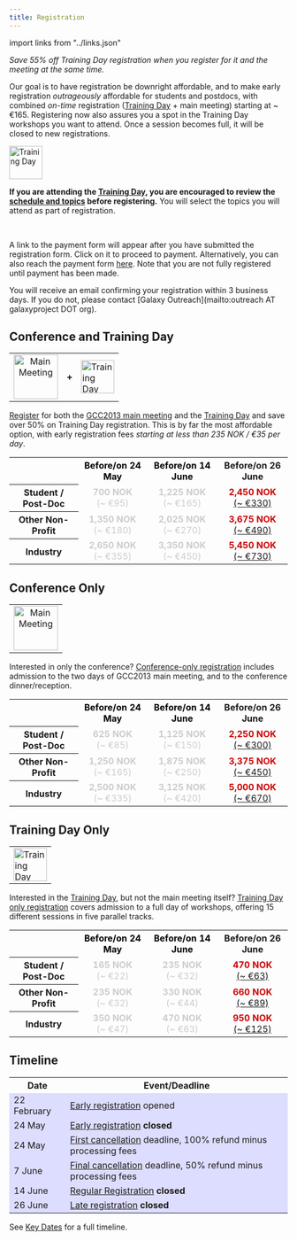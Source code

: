 ```yaml
---
title: Registration
---
```

<slot name="/events/gcc2013/header" />

import links from "../links.json"
<LinkBox :links="links" />

*Save 55% off Training Day registration when you register for it and the meeting at the same time.* 

Our goal is to have registration be downright affordable, and to make early registration *outrageously* affordable for students and postdocs, with combined *on-time* registration ([Training Day](/events/gcc2013/training-day/) + main meeting) starting at ~ €165.  Registering now also assures you a spot in the Training Day workshops you want to attend.  Once a session becomes full, it will be closed to new registrations.

<div class='left'><a href='/events/gcc2013/training-day/'><img src="/images/logos/GCC2013TrainingDayLogo200.png" alt="Training Day" height="60" /></a></div>

**If you are attending the [Training Day](/events/gcc2013/training-day/), you are encouraged to review the [schedule and topics](/events/gcc2013/training-day/) before registering.** You will select the topics you will attend as part of registration.

<br />

A link to the payment form will appear after you have submitted the registration form. Click on it to proceed to payment. Alternatively, you can also reach the payment form [here](http://bit.ly/gcc2013pay).  Note that you are not fully registered until payment has been made.

You will receive an email confirming your registration within 3 business days.  If you do not, please contact [Galaxy Outreach](mailto:outreach AT galaxyproject DOT org).

## Conference and Training Day

<table>
  <tr>
    <td style=" text-align: center; border: none;"> <a href='/events/gcc2013/program/'><img src="/images/logos/GCC2013Logo200.png" alt="Main Meeting" height="80" /></a> </td>
    <td style=" border: none;"> <strong>+</strong> </td>
    <td style=" border: none;"> <a href='/events/gcc2013/training-day/'><img src="/images/logos/GCC2013TrainingDayLogo200.png" alt="Training Day" height="60" /></a> </td>
  </tr>
</table>


[Register](http://bit.ly/gcc2013reg) for both the [GCC2013 main meeting](/events/gcc2013/program/) and the [Training Day](/events/gcc2013/training-day/) and save over 50% on Training Day registration.  This is by far the most affordable option, with early registration fees *starting at less than 235 NOK / €35 per day*.

<table>
  <tr>
    <td style=" border: none;"> </td>
    <th style=" color: #000;"> Before/on 24 May </th>
    <th style=" color: #000;"> Before/on 14 June </th>
    <th> Before/on 26 June </th>
  </tr>
  <tr>
    <th> Student / Post-Doc </th>
    <td style=" text-align: center; color: #ccc;"> <strong>700 NOK</strong> <br />(~ €95) </td>
    <td style=" text-align: center; color: #ccc;"> <strong>1,225 NOK</strong> <br />(~ €165) </td>
    <td style=" text-align: center; color: #c00;"> <strong>2,450 NOK</strong> <br /><a href='http://finance.yahoo.com/currency-converter/#from=NOK;to=EUR;amt=2450'>(~ €330)</a> </td>
  </tr>
  <tr>
    <th> Other Non-Profit </th>
    <td style=" text-align: center; color: #ccc;"> <strong>1,350 NOK</strong> <br />(~ €180) </td>
    <td style=" text-align: center; color: #ccc;"> <strong>2,025 NOK</strong> <br />(~ €270) </td>
    <td style=" text-align: center; color: #c00;"> <strong>3,675 NOK</strong> <br /><a href='http://finance.yahoo.com/currency-converter/#from=NOK;to=EUR;amt=3675'>(~ €490)</a> </td>
  </tr>
  <tr>
    <th> Industry </th>
    <td style=" text-align: center; color: #ccc;"> <strong>2,650 NOK</strong> <br />(~ €355) </td>
    <td style=" text-align: center; color: #ccc;"> <strong>3,350 NOK</strong> <br />(~ €450) </td>
    <td style=" text-align: center; color: #c00;"> <strong>5,450 NOK</strong> <br /><a href='http://finance.yahoo.com/currency-converter/#from=NOK;to=EUR;amt=5450'>(~ €730)</a> </td>
  </tr>
</table>


## Conference Only

<table>
  <tr>
    <td style=" text-align: center; border: none;"> <a href='/events/gcc2013/program/'><img src="/images/logos/GCC2013Logo200.png" alt="Main Meeting" height="80" /></a> </td>
  </tr>
</table>


Interested in only the conference?  [Conference-only registration](http://bit.ly/gcc2013reg) includes admission to the two days of GCC2013 main meeting, and to the conference dinner/reception.

<table>
  <tr>
    <td style=" border: none;"> </td>
    <th style=" color: #000;"> Before/on 24 May </th>
    <th style=" color: #000;"> Before/on 14 June </th>
    <th> Before/on 26 June </th>
  </tr>
  <tr>
    <th> Student / Post-Doc </th>
    <td style=" text-align: center; color: #ccc;"> <strong>625 NOK</strong> <br />(~ €85) </td>
    <td style=" text-align: center; color: #ccc;"> <strong>1,125 NOK</strong> <br />(~ €150) </td>
    <td style=" text-align: center; color: #c00;"> <strong>2,250 NOK</strong> <br /><a href='http://finance.yahoo.com/currency-converter/#from=NOK;to=EUR;amt=2250'>(~ €300)</a> </td>
  </tr>
  <tr>
    <th> Other Non-Profit </th>
    <td style=" text-align: center; color: #ccc;"> <strong>1,250 NOK</strong> <br />(~ €165) </td>
    <td style=" text-align: center; color: #ccc;"> <strong>1,875 NOK</strong> <br />(~ €250) </td>
    <td style=" text-align: center; color: #c00;"> <strong>3,375 NOK</strong> <br /><a href='http://finance.yahoo.com/currency-converter/#from=NOK;to=EUR;amt=3375'>(~ €450)</a> </td>
  </tr>
  <tr>
    <th> Industry </th>
    <td style=" text-align: center; color: #ccc;"> <strong>2,500 NOK</strong> <br />(~ €335) </td>
    <td style=" text-align: center; color: #ccc;"> <strong>3,125 NOK</strong> <br />(~ €420) </td>
    <td style=" text-align: center; color: #c00;"> <strong>5,000 NOK</strong> <br /><a href='http://finance.yahoo.com/currency-converter/#from=NOK;to=EUR;amt=5000'>(~ €670)</a> </td>
  </tr>
</table>


## Training Day Only

<table>
  <tr>
    <td style=" border: none;"> <a href='/events/gcc2013/program/'><img src="/images/logos/GCC2013TrainingDayLogo200.png" alt="Training Day" height="60" /></a> </td>
  </tr>
</table>


Interested in the [Training Day](/events/gcc2013/training-day/), but not the main meeting itself?  [Training Day only registration](http://bit.ly/gcc2013reg) covers admission to a full day of workshops, offering 15 different sessions in five parallel tracks.

<table>
  <tr>
    <td style=" border: none;"> </td>
    <th style=" color: #000;"> Before/on 24 May </th>
    <th style=" color: #000;"> Before/on 14 June </th>
    <th> Before/on 26 June </th>
  </tr>
  <tr>
    <th> Student / Post-Doc </th>
    <td style=" text-align: center; color: #ccc;"> <strong>165 NOK</strong> <br />(~ €22) </td>
    <td style=" text-align: center; color: #ccc;"> <strong>235 NOK</strong> <br />(~ €32) </td>
    <td style=" text-align: center; color: #c00;"> <strong>470 NOK</strong> <br /><a href='http://finance.yahoo.com/currency-converter/#from=NOK;to=EUR;amt=470'>(~ €63)</a> </td>
  </tr>
  <tr>
    <th> Other Non-Profit </th>
    <td style=" text-align: center; color: #ccc;"> <strong>235 NOK</strong> <br />(~ €32) </td>
    <td style=" text-align: center; color: #ccc;"> <strong>330 NOK</strong> <br />(~ €44) </td>
    <td style=" text-align: center; color: #c00;"> <strong>660 NOK</strong> <br /><a href='http://finance.yahoo.com/currency-converter/#from=NOK;to=EUR;amt=660'>(~ €89)</a> </td>
  </tr>
  <tr>
    <th> Industry </th>
    <td style=" text-align: center; color: #ccc;"> <strong>350 NOK</strong> <br />(~ €47) </td>
    <td style=" text-align: center; color: #ccc;"> <strong>470 NOK</strong> <br />(~ €63) </td>
    <td style=" text-align: center; color: #c00;"> <strong>950 NOK</strong> <br /><a href='http://finance.yahoo.com/currency-converter/#from=NOK;to=EUR;amt=950'>(~ €125)</a> </td>
  </tr>
</table>


## Timeline

<table>
  <tr class="th" >
    <th> Date </th>
    <th> Event/Deadline </th>
  </tr>
  <tr style="background-color: #ddf" >
    <td> 22 February </td>
    <td> <a href='/events/gcc2013/register/'>Early registration</a> opened </td>
  </tr>
  <tr style="background-color: #ddf" >
    <td> 24 May </td>
    <td> <a href='/events/gcc2013/register/'>Early registration</a> <strong>closed</strong> </td>
  </tr>
  <tr style="background-color: #ddf" >
    <td> 24 May </td>
    <td> <a href='/events/gcc2013/register/'>First cancellation</a> deadline, 100% refund minus processing fees </td>
  </tr>
  <tr style="background-color: #ddf" >
    <td> 7 June </td>
    <td> <a href='/events/gcc2013/register/'>Final cancellation</a> deadline,  50% refund minus processing fees </td>
  </tr>
  <tr style="background-color: #ddf" >
    <td> 14 June </td>
    <td> <a href='/events/gcc2013/register/'>Regular Registration</a> <strong>closed</strong> </td>
  </tr>
  <tr style="background-color: #ddf" >
    <td> 26 June </td>
    <td> <a href='/events/gcc2013/register/'>Late registration</a> <strong>closed</strong> </td>
  </tr>
</table>


See [Key Dates](/events/gcc2013/key-dates/) for a full timeline.

<slot name="/events/gcc2013/footer" />
